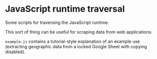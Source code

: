 # JavaScript runtime traversal

Some scripts for traversing the JavaScript runtime.

This sort of thing can be useful for scraping data from web applications.

`example.js` contains a tutorial-style explanation of an example use (extracting geographic data from a locked Google Sheet with copying disabled).
